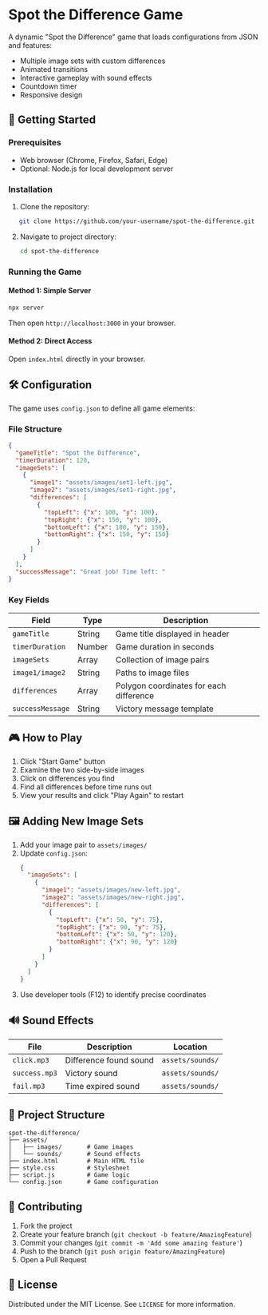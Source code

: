 
# Spot the Difference Game

A dynamic "Spot the Difference" game that loads configurations from JSON and features:
- Multiple image sets with custom differences
- Animated transitions
- Interactive gameplay with sound effects
- Countdown timer
- Responsive design

## 🚀 Getting Started

### Prerequisites
- Web browser (Chrome, Firefox, Safari, Edge)
- Optional: Node.js for local development server

### Installation
1. Clone the repository:
```bash
   git clone https://github.com/your-username/spot-the-difference.git
   ```
2. Navigate to project directory:
   ```bash
   cd spot-the-difference
   ```

### Running the Game
#### Method 1: Simple Server
```bash
npx server
```
Then open `http://localhost:3000` in your browser.

#### Method 2: Direct Access
Open `index.html` directly in your browser.

## 🛠 Configuration

The game uses `config.json` to define all game elements:

### File Structure
```json
{
  "gameTitle": "Spot the Difference",
  "timerDuration": 120,
  "imageSets": [
    {
      "image1": "assets/images/set1-left.jpg",
      "image2": "assets/images/set1-right.jpg",
      "differences": [
        {
          "topLeft": {"x": 100, "y": 100},
          "topRight": {"x": 150, "y": 100},
          "bottomLeft": {"x": 100, "y": 150},
          "bottomRight": {"x": 150, "y": 150}
        }
      ]
    }
  ],
  "successMessage": "Great job! Time left: "
}
```

### Key Fields
| Field | Type | Description |
|-------|------|-------------|
| `gameTitle` | String | Game title displayed in header |
| `timerDuration` | Number | Game duration in seconds |
| `imageSets` | Array | Collection of image pairs |
| `image1/image2` | String | Paths to image files |
| `differences` | Array | Polygon coordinates for each difference |
| `successMessage` | String | Victory message template |

## 🎮 How to Play

1. Click "Start Game" button
2. Examine the two side-by-side images
3. Click on differences you find
4. Find all differences before time runs out
5. View your results and click "Play Again" to restart

## 🖼 Adding New Image Sets

1. Add your image pair to `assets/images/`
2. Update `config.json`:
   ```json
   {
     "imageSets": [
       {
         "image1": "assets/images/new-left.jpg",
         "image2": "assets/images/new-right.jpg",
         "differences": [
           {
             "topLeft": {"x": 50, "y": 75},
             "topRight": {"x": 90, "y": 75},
             "bottomLeft": {"x": 50, "y": 120},
             "bottomRight": {"x": 90, "y": 120}
           }
         ]
       }
     ]
   }
   ```
3. Use developer tools (F12) to identify precise coordinates

## 🔊 Sound Effects
| File | Description | Location |
|------|-------------|----------|
| `click.mp3` | Difference found sound | `assets/sounds/` |
| `success.mp3` | Victory sound | `assets/sounds/` |
| `fail.mp3` | Time expired sound | `assets/sounds/` |

## 📁 Project Structure
```
spot-the-difference/
├── assets/
│   ├── images/       # Game images
│   └── sounds/       # Sound effects
├── index.html        # Main HTML file
├── style.css         # Stylesheet
├── script.js         # Game logic
└── config.json       # Game configuration
```

## 🤝 Contributing
1. Fork the project
2. Create your feature branch (`git checkout -b feature/AmazingFeature`)
3. Commit your changes (`git commit -m 'Add some amazing feature'`)
4. Push to the branch (`git push origin feature/AmazingFeature`)
5. Open a Pull Request

## 📜 License
Distributed under the MIT License. See `LICENSE` for more information.



